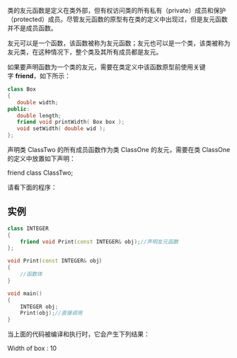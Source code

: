 类的友元函数是定义在类外部，但有权访问类的所有私有（private）成员和保护（protected）成员。尽管友元函数的原型有在类的定义中出现过，但是友元函数并不是成员函数。

友元可以是一个函数，该函数被称为友元函数；友元也可以是一个类，该类被称为友元类，在这种情况下，整个类及其所有成员都是友元。

如果要声明函数为一个类的友元，需要在类定义中该函数原型前使用关键字 **friend**，如下所示：

```c++
class Box
{
   double width;
public:
   double length;
   friend void printWidth( Box box );
   void setWidth( double wid );
};
```

声明类 ClassTwo 的所有成员函数作为类 ClassOne 的友元，需要在类 ClassOne 的定义中放置如下声明：

friend class ClassTwo;

请看下面的程序：

## 实例

```c++
class INTEGER
{
    friend void Print(const INTEGER& obj);//声明友元函数
};

void Print(const INTEGER& obj）
{
    //函数体
}

void main()
{
    INTEGER obj;
    Print(obj);//直接调用
}
```

当上面的代码被编译和执行时，它会产生下列结果：

Width of box : 10